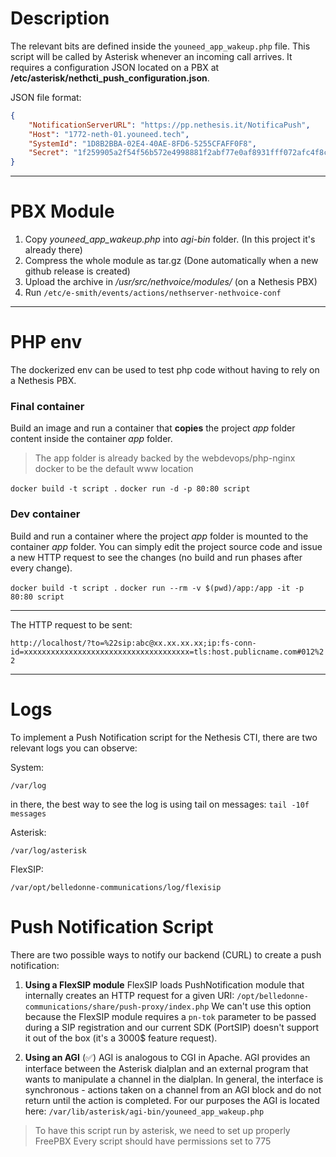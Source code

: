 # Description

The relevant bits are defined inside the `youneed_app_wakeup.php` file.
This script will be called by Asterisk whenever an incoming call arrives.
It requires a configuration JSON located on a PBX at **/etc/asterisk/nethcti_push_configuration.json**.

JSON file format:

```json
{
    "NotificationServerURL": "https://pp.nethesis.it/NotificaPush",
    "Host": "1772-neth-01.youneed.tech",
    "SystemId": "1D8B2BBA-02E4-40AE-8FD6-5255CFAFF0F8",
    "Secret": "1f259905a2f54f56b572e4998881f2abf77e0af8931fff072afc4f8c549d4098"
}
```
---
# PBX Module

1. Copy *youneed_app_wakeup.php* into *agi-bin* folder. (In this project it's already there)
1. Compress the whole module as tar.gz (Done automatically when a new github release is created)
1. Upload the archive in */usr/src/nethvoice/modules/* (on a Nethesis PBX)
1. Run `/etc/e-smith/events/actions/nethserver-nethvoice-conf`

---

# PHP env

The dockerized env can be used to test php code without having to rely on a Nethesis PBX.

### Final container

Build an image and run a container that **copies** the project *app* folder content inside the container *app* folder.
> The app folder is already backed by the webdevops/php-nginx docker to be the default www location

`docker build -t script .`
`docker run -d -p 80:80 script`

### Dev container

Build and run a container where the project *app* folder is mounted to the container *app* folder.
You can simply edit the project source code and issue a new HTTP request to see the changes (no build and run phases after every change).

`docker build -t script .`
`docker run --rm -v $(pwd)/app:/app -it -p 80:80 script`

---

The HTTP request to be sent:

`http://localhost/?to=%22sip:abc@xx.xx.xx.xx;ip:fs-conn-id=xxxxxxxxxxxxxxxxxxxxxxxxxxxxxxxxxxxxx=tls:host.publicname.com#012%22`


---

# Logs

To implement a Push Notification script for the Nethesis CTI, there are two relevant logs you can observe:

System:


````
/var/log
````

in there, the best way to see the log is using tail on messages: `tail -10f messages`


Asterisk:

````
/var/log/asterisk
````

FlexSIP:

```
/var/opt/belledonne-communications/log/flexisip
```


# Push Notification Script

There are two possible ways to notify our backend (CURL) to create a push notification:

1. **Using a FlexSIP module**
  FlexSIP loads PushNotification module that internally creates an HTTP request for a given URI: `/opt/belledonne-communications/share/push-proxy/index.php`
  We can't use this option because the FlexSIP module requires a `pn-tok` parameter to be passed during a SIP registration and our current SDK (PortSIP) doesn't support it out of the box (it's a 3000$ feature  request).

2. **Using an AGI** (✅)
  AGI is analogous to CGI in Apache. AGI provides an interface between the Asterisk dialplan and an external program that wants to manipulate a channel in the dialplan. In general, the interface is synchronous - actions taken on a channel from an AGI block and do not return until the action is completed.
  For our purposes the AGI is located here: `/var/lib/asterisk/agi-bin/youneed_app_wakeup.php`

  > To have this script run by asterisk, we need to set up properly FreePBX
  > Every script should have permissions set to 775
